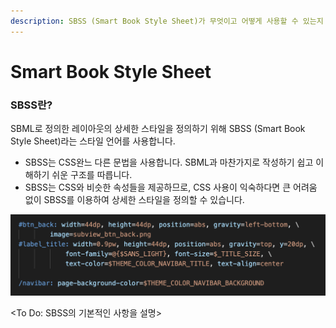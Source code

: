 ```yaml
---
description: SBSS (Smart Book Style Sheet)가 무엇이고 어떻게 사용할 수 있는지 알아봅니다.
---
```


# Smart Book Style Sheet

### SBSS란?

SBML로 정의한 레이아웃의 상세한 스타일을 정의하기 위해 SBSS (Smart Book Style Sheet)라는 스타일 언어를 사용합니다.

* SBSS는 CSS완느 다른 문법을 사용합니다. SBML과 마찬가지로 작성하기 쉽고 이해하기 쉬운 구조를 따릅니다.
* SBSS는 CSS와 비슷한 속성들을 제공하므로, CSS 사용이 익숙하다면 큰 어려움 없이 SBSS를 이용하여 상세한 스타일을 정의할 수 있습니다.

![SBSS (Smart Book Style Sheet) 예제](../.gitbook/assets/sbss.png)

\<To Do: SBSS의 기본적인 사항을 설명>
